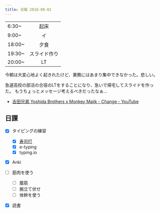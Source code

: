 ```yaml
---
title: 日報 2018-08-02
---
```


|        |              |
| :-     | :-:          |
| 6:30~  | 起床         |
| 9:00~  | イ           |
| 18:00~ | 夕食         |
| 19:30~ | スライド作り |
| 20:00~ | LT |

今朝は大変心地よく起きれたけど、業務にはあまり集中できなかった。悲しい。

急遽高校の部活の合宿のLTをすることになり、急いで帰宅してスライドを作った。
もうちょっとメッセージ考えるべきだったなぁ...

- [吉田兄弟 Yoshida Brothers x Monkey Majik - Change - YouTube](https://www.youtube.com/watch?v=zc4AkEC_UWU)

## 日課

- [x] タイピングの練習
	+ [x] [寿司打](https://docs.google.com/spreadsheets/d/1Kt_ESiEI2aBxqAcuJOZcfwW_U2a2YpdKvFo4XRsfOWk/edit#gid=0)
	+ [x] e-typing
	+ [x] typing.io
- [x] Anki
- [ ] 筋肉を使う
	+ [ ] 腹筋
	+ [ ] 腕立て伏せ
	+ [ ] 体幹を使う
- [x] 読書

